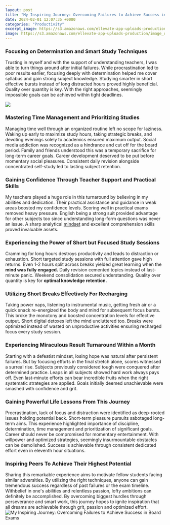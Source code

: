 ```yaml
---
layout: post
title: "My Inspiring Journey: Overcoming Failures to Achieve Success in Board Exams"
date: 2024-02-01 12:07:35 +0000
categories: "Productivity"
excerpt_image: https://s3.amazonaws.com/ellevate-app-uploads-production/image_uploads/25430/original/JFK.png?1505418677
image: https://s3.amazonaws.com/ellevate-app-uploads-production/image_uploads/25430/original/JFK.png?1505418677
---
```


### Focusing on Determination and Smart Study Techniques 
Trusting in myself and with the support of understanding teachers, I was able to turn things around after initial failures. While procrastination led to poor results earlier, focusing deeply with determination helped me cover syllabus and gain strong subject knowledge. Studying smarter in short effective bursts instead of long distracted hours proved highly beneficial. Quality over quantity is key. With the right approaches, seemingly impossible goals can be achieved within tight deadlines. 

![](https://www.insbright.com/wp-content/uploads/5/Inspirational-quotes-about-failure.jpg?189db0&amp;189db0)
### Mastering Time Management and Prioritizing Studies
Managing time well through an organized routine left no scope for laziness. Waking up early to maximize study hours, taking strategic breaks, and devoting evenings solely to academics ensured maximum output. Social media addiction was recognized as a hindrance and cut off for the board period. Family and friends understood this was a temporary sacrifice for long-term career goals. Career development deserved to be put before momentary social pleasures. Consistent daily revision alongside concentrated self-study led to lasting subject retention. 
### Gaining Confidence Through Teacher Support and Practical Skills
My teachers played a huge role in this turnaround by believing in my abilities and dedication. Their practical assistance and guidance in weak areas boosted my confidence levels. Scoring well in practical exams removed heavy pressure. English being a strong suit provided advantage for other subjects too since understanding long-form questions was never an issue. A sharp analytical [mindset](https://fistore.mysenprints.com/collection/adkisson) and excellent comprehension skills proved invaluable assets.
### Experiencing the Power of Short but Focused Study Sessions
Cramming for long hours destroys productivity and leads to distraction or exhaustion. Short targeted study sessions with full attention gave high returns. Even 1-2 hours split across breaks yielded great learning when the **mind was fully engaged.** Daily revision cemented topics instead of last-minute panic. Weekend consolidation secured understanding. Quality over quantity is key for **optimal knowledge retention.**
### Utilizing Short Breaks Effectively For Recharging 
Taking power naps, listening to instrumental music, getting fresh air or a quick snack re-energized the body and mind for subsequent focus bursts. This broke the monotony and boosted concentration levels for effective output. Short digital detoxes left the mind uncluttered too. Breaks were optimized instead of wasted on unproductive activities ensuring recharged focus every study session. 
### Experiencing Miraculous Result Turnaround Within a Month
Starting with a defeatist mindset, losing hope was natural after persistent failures. But by focusing efforts in the final stretch alone, scores witnessed a surreal rise. Subjects previously considered tough were conquered after determined practice. Leaps in all subjects showed hard work always pays off. Even last-minute efforts can bear incredible fruits when the right systematic strategies are applied. Goals initially deemed unachievable were smashed with confidence and grit.
### Gaining Powerful Life Lessons From This Journey
Procrastination, lack of focus and distraction were identified as deep-rooted issues holding potential back. Short-term pleasure pursuits sabotaged long-term aims. This experience highlighted importance of discipline, determination, time management and prioritization of significant goals. Career should never be compromised for momentary entertainment. With willpower and optimized strategies, seemingly insurmountable obstacles can be demolished. Success is achievable through consistent dedicated effort even in eleventh hour situations. 
### Inspiring Peers To Achieve Their Highest Potential 
Sharing this remarkable experience aims to motivate fellow students facing similar adversities. By utilizing the right techniques, anyone can gain tremendous success regardless of past failures or the exam timeline. Withbelief in one's abilities and relentless passion, lofty ambitions can definitely be accomplished. By overcoming biggest hurdles through perseverance and smart work, this journey hopes to ignite inspiration that all dreams are achievable through grit, passion and optimized effort.
![My Inspiring Journey: Overcoming Failures to Achieve Success in Board Exams](https://s3.amazonaws.com/ellevate-app-uploads-production/image_uploads/25430/original/JFK.png?1505418677)